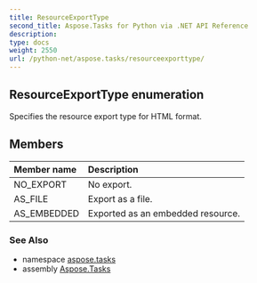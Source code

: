 ```yaml
---
title: ResourceExportType
second_title: Aspose.Tasks for Python via .NET API Reference
description: 
type: docs
weight: 2550
url: /python-net/aspose.tasks/resourceexporttype/
---
```


## ResourceExportType enumeration

Specifies the resource export type for HTML format.

## Members
| Member name | Description |
| :- | :- |
|NO_EXPORT|No export.|
|AS_FILE|Export as a file.|
|AS_EMBEDDED|Exported as an embedded resource.|

### See Also

* namespace [aspose.tasks](/tasks/python-net/aspose.tasks/)
* assembly [Aspose.Tasks](/tasks/python-net/)

